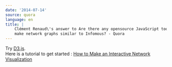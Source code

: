 ```yaml
---
date: '2014-07-14'
source: quora
language: en
title: |
    Clément Renaud\'s answer to Are there any opensource JavaScript tools to
    make network graphs similar to Infomous? - Quora
---
```


Try [D3.js](http://d3js.org/).\
Here is a tutorial to get started : [How to Make an Interactive Network
Visualization](http://flowingdata.com/2012/08/02/how-to-make-an-interactive-network-visualization/)
